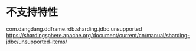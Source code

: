 # 不支持特性
com.dangdang.ddframe.rdb.sharding.jdbc.unsupported
https://shardingsphere.apache.org/document/current/cn/manual/sharding-jdbc/unsupported-items/